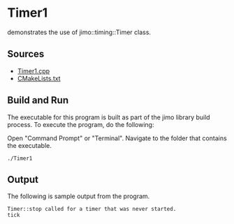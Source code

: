 # Timer1

demonstrates the use of jimo::timing::Timer class.

## Sources

* [Timer1.cpp](Timer1.cpp)
* [CMakeLists.txt](CMakeLists.txt)

## Build and Run

The executable for this program is built as part of the jimo library build process. To execute 
the program, do the following:

Open "Command Prompt" or "Terminal". Navigate to the folder that contains the executable.
```
./Timer1
```

## Output

The following is sample output from the program.

```
Timer::stop called for a timer that was never started.
tick
```